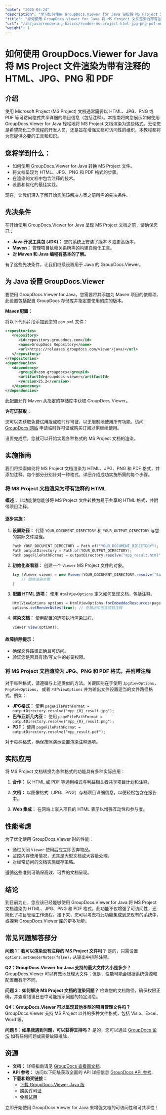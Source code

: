 ```yaml
---
"date": "2025-04-24"
"description": "学习如何使用 GroupDocs.Viewer for Java 轻松将 MS Project 文件渲染为 HTML、JPG、PNG 和 PDF 等各种格式。添加注释，增强项目可访问性。"
"title": "如何使用 GroupDocs.Viewer for Java 将 MS Project 文件渲染为带有注释的 HTML、JPG、PNG 和 PDF"
"url": "/zh/java/rendering-basics/render-ms-project-html-jpg-png-pdf-notes-groupdocs-java/"
"weight": 1
---
```


# 如何使用 GroupDocs.Viewer for Java 将 MS Project 文件渲染为带有注释的 HTML、JPG、PNG 和 PDF

## 介绍

使用 Microsoft Project (MS Project) 文档通常需要以 HTML、JPG、PNG 或 PDF 等可访问格式共享详细的项目信息（包括注释）。本指南将向您展示如何使用 GroupDocs.Viewer for Java 轻松地将 MS Project 文档渲染为这些格式。无论您是希望简化工作流程的开发人员，还是旨在增强文档可访问性的组织，本教程都将为您提供必要的工具和知识。

## 您将学到什么：
- 如何使用 GroupDocs.Viewer for Java 转换 MS Project 文件。
- 将文档呈现为 HTML、JPG、PNG 和 PDF 格式的步骤。
- 在渲染的文档中包含注释的技术。
- 设置和优化的最佳实践。

现在，让我们深入了解开始实施该解决方案之前所需的先决条件。

## 先决条件

在开始使用 GroupDocs.Viewer for Java 呈现 MS Project 文档之前，请确保您已：

- **Java 开发工具包 (JDK)：** 您的系统上安装了版本 8 或更高版本。
- **Maven：** 管理项目依赖关系所需的构建自动化工具。
- **对 Maven 和 Java 编程有基本的了解。**

有了这些先决条件，让我们继续设置用于 Java 的 GroupDocs.Viewer。

## 为 Java 设置 GroupDocs.Viewer

要使用 GroupDocs.Viewer for Java，您需要将其添加为 Maven 项目的依赖项。此设置包括配置 GroupDocs 存储库并指定要使用的库的版本。

**Maven配置：**

将以下代码片段添加到您的 `pom.xml` 文件：

```xml
<repositories>
   <repository>
      <id>repository.groupdocs.com</id>
      <name>GroupDocs Repository</name>
      <url>https://releases.groupdocs.com/viewer/java/</url>
   </repository>
</repositories>
<dependencies>
   <dependency>
      <groupId>com.groupdocs</groupId>
      <artifactId>groupdocs-viewer</artifactId>
      <version>25.2</version>
   </dependency>
</dependencies>
```

此配置允许 Maven 从指定的存储库中获取 GroupDocs.Viewer。

**许可证获取：**

您可以先获取免费试用版或临时许可证，以无限制地使用所有功能。访问 [GroupDocs 网站](https://purchase.groupdocs.com/temporary-license/) 申请临时许可证或购买订阅以供继续使用。

设置完成后，您就可以开始实现各种格式的 MS Project 文档的渲染。

## 实施指南

我们将探索如何将 MS Project 文档渲染为 HTML、JPG、PNG 和 PDF 格式，并添加注释。每个部分分别针对一种格式，详细介绍成功实施所需的每个步骤。

### 将 MS Project 文档渲染为带有注释的 HTML

**概述：**
此功能使您能够将 MS Project 文件转换为易于共享的 HTML 格式，并附带项目注释。

#### 逐步实施：
1. **设置路径：**
   代替 `YOUR_DOCUMENT_DIRECTORY` 和 `YOUR_OUTPUT_DIRECTORY` 与您的实际文件路径。

   ```java
   Path YOUR_DOCUMENT_DIRECTORY = Path.of("YOUR_DOCUMENT_DIRECTORY");
   Path outputDirectory = Path.of(YOUR_OUTPUT_DIRECTORY);
   Path pageFilePathFormat = outputDirectory.resolve("mpp_result.html");
   ```

2. **初始化查看器：**
   创建一个 `Viewer` MS Project 文件的对象。

   ```java
   try (Viewer viewer = new Viewer(YOUR_DOCUMENT_DIRECTORY.resolve("Sample_MPP.mpp"))) {
       // 继续渲染步骤
   }
   ```

3. **配置 HTML 选项：**
   使用 `HtmlViewOptions` 定义如何呈现文档，包括注释。

   ```java
   HtmlViewOptions options = HtmlViewOptions.forEmbeddedResources(pageFilePathFormat);
   options.setRenderNotes(true); // 在输出中包含项目注释
   ```

4. **渲染文档：**
   使用配置的选项执行渲染过程。

   ```java
   viewer.view(options);
   ```

#### 故障排除提示：
- 确保文件路径正确且可访问。
- 验证您是否具有读/写文件的必要权限。

### 将 MS Project 文档渲染为 JPG、PNG 和 PDF 格式，并附带注释

对于每种格式，请遵循与上述类似的方法。关键区别在于使用 `JpgViewOptions`， `PngViewOptions`， 或者 `PdfViewOptions` 并为输出文件设置适当的文件路径格式。例如：

- **JPG格式：** 使用 `pageFilePathFormat = outputDirectory.resolve("mpp_{0}_result.jpg");`
- **巴布亚新几内亚：** 使用 `pageFilePathFormat = outputDirectory.resolve("mpp_{0}_result.png");`
- **PDF：** 使用 `pageFilePathFormat = outputDirectory.resolve("mpp_result.pdf");`

对于每种格式，确保按照演示设置渲染注释选项。

## 实际应用

将 MS Project 文档转换为各种格式的功能具有多种实际应用：
1. **合作：**
   以 HTML 或 PDF 等通用格式与利益相关者共享项目计划和注释。
   
2. **文档：**
   以图像格式（JPG、PNG）存档项目详细信息，以便轻松包含在报告中。

3. **Web 集成：**
   在网站上嵌入项目的 HTML 表示以增强互动性和参与度。

## 性能考虑

为了优化使用 GroupDocs.Viewer 时的性能：
- 通过关闭 `Viewer` 使用后应立即丢弃物品。
- 监控内存使用情况，尤其是大型文档或大容量处理。
- 对经常访问的文档实施缓存策略。

遵循这些准则可确保高效、可靠的文档呈现。

## 结论

到目前为止，您应该已经能够使用 GroupDocs.Viewer for Java 将 MS Project 文档渲染为 HTML、JPG、PNG 和 PDF 格式。此功能不仅增强了可访问性，还简化了项目管理工作流程。接下来，您可以考虑将此功能集成到您现有的系统中，或探索 GroupDocs.Viewer 库的更多功能。

## 常见问题解答部分

**问题 1：我可以渲染没有注释的 MS Project 文件吗？**
是的，只需设置 `options.setRenderNotes(false);` 从输出中排除注释。

**Q2：GroupDocs.Viewer for Java 支持的最大文件大小是多少？**
GroupDocs.Viewer 可以有效地处理大文件；但是，性能可能会根据系统资源和配置而有所不同。

**问题 3：如何解决 MS Project 文档的渲染问题？**
检查您的文档路径，确保权限正确，并查看错误日志中可能指示问题的特定消息。

**Q4：GroupDocs.Viewer 可以呈现其他类型的项目管理文件吗？**
GroupDocs.Viewer 支持 MS Project 以外的多种文件格式，包括 Visio、Excel、Word 等。

**问题 5：如果我遇到问题，可以获得支持吗？**
是的，您可以通过 [GroupDocs 论坛](https://forum.groupdocs.com/c/viewer/9) 如有任何问题或需要故障排除，

## 资源

- **文档：** 详细指南请见 [GroupDocs 查看器文档](https://docs。groupdocs.com/viewer/java/).
- **API 参考：** 访问以下网址获取全面的 API 详细信息 [GroupDocs API 参考](https://reference。groupdocs.com/viewer/java/).
- **下载和购买链接：**
  - [下载 GroupDocs.Viewer Java 版](https://releases.groupdocs.com/viewer/java/)
  - [购买许可证](https://purchase.groupdocs.com/buy)
  - [免费试用](https://releases.groupdocs.com/viewer/java/)

立即开始使用 GroupDocs.Viewer for Java 来增强文档的可访问性和可共享性！